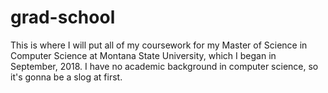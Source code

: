 # grad-school
This is where I will put all of my coursework for my Master of Science in Computer Science at Montana State University, which I began in September, 2018. I have no academic background in computer science, so it's gonna be a slog at first.
